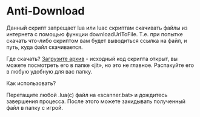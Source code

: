 # Anti-Download

Данный скрипт запрещает lua или luac скриптам скачивать файлы из интернета с помощью функции downloadUrlToFile. Т.е. при попытке скачать что-либо скриптом вам будет выводиться ссылка на файл, и путь, куда файл скачивается.

Где скачать?
[Загрузите архив](https://github.com/BlastHackRU/anti-download-lua/blob/main/luajit.zip) - исходный код скрипта открыт, вы можете посмотреть его в папке «jit», но это не главное. Распакуйте его в любую удобную для вас папку.

Как использовать?

Перетащите любой .lua(c) файл на «scanner.bat» и дождитесь завершения процесса.
После этого можете закидывать полученный файл в папку с игрой.
